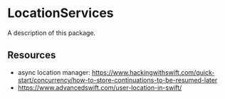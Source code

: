 # LocationServices

A description of this package.



## Resources

- async location manager: https://www.hackingwithswift.com/quick-start/concurrency/how-to-store-continuations-to-be-resumed-later
- https://www.advancedswift.com/user-location-in-swift/
